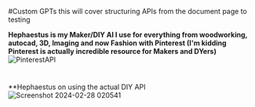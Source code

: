 #Custom GPTs this will cover structuring APIs from the document page to testing

**Hephaestus is my Maker/DIY AI I use for everything from woodworking, autocad, 3D, Imaging and now Fashion with Pinterest (I'm kidding Pinterest is actually incredible resource for Makers and DYers)**![PinterestAPI](https://github.com/TreadSoftly/Projects/assets/121847455/59fe2743-ac69-4e78-bea5-ba0bcbfea853)
#
**Hephaestus on using the actual DIY API
![Screenshot 2024-02-28 020541](https://github.com/TreadSoftly/Projects/assets/121847455/d8121540-c6b1-4cb6-a1c2-263516003ed7)


#
